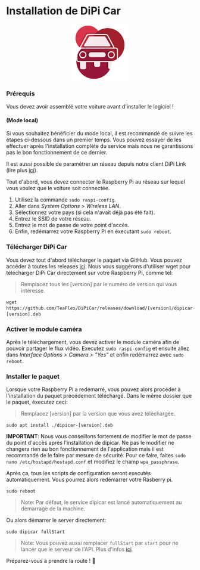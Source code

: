 # Installation de DiPi Car

<p align="center"><img src="assets/icons/car.png" width="150"/></p>
 
### Prérequis

Vous devez avoir assemblé votre voiture avant d'installer le logiciel !

#### (Mode local)
Si vous souhaitez bénéficier du mode local, il est recommandé de suivre les étapes ci-dessous dans un premier temps. Vous pouvez essayer de les effectuer après l'installation complète du service mais nous ne garantissons pas le bon fonctionnement de ce dernier.

Il est aussi possible de paramétrer un réseau depuis notre client DiPi Link (lire plus [ici](https://dipihub.netlify.app/fr/#/docs/lknetwork)).

Tout d'abord, vous devez connecter le Raspberry Pi au réseau sur lequel vous voulez que le voiture soit connectée.

1. Utilisez la commande `sudo raspi-config`.
2. Aller dans *System Options > Wireless LAN*.
3. Sélectionnez votre pays (si cela n'avait déjà pas été fait).
4. Entrez le SSID de votre réseau.
5. Entrez le mot de passe de votre point d'accès.
6. Enfin, redémarrez votre Raspberry Pi en éxecutant `sudo reboot`.

### Télécharger DiPi Car
Vous devez tout d'abord télécharger le paquet via GitHub. Vous pouvez accéder à toutes les releases [ici](https://github.com/TeaFlex/DiPiCar/releases).
Nous vous suggérons d'utiliser wget pour télécharger DiPi Car directement sur votre Raspberry Pi, comme tel:
> Remplacez tous les [version] par le numéro de version qui vous intéresse.

```
wget https://github.com/TeaFlex/DiPiCar/releases/download/[version]/dipicar-[version].deb
```

### Activer le module caméra
Après le téléchargement, vous devez activer le module caméra afin de pouvoir partager le flux vidéo. Executez `sudo raspi-config` et ensuite allez dans *Interface Options > Camera > "Yes"* et enfin redémarrez avec `sudo reboot`.

### Installer le paquet
Lorsque votre Raspberry Pi a redémarré, vous pouvez alors procéder à l'installation du paquet précédement téléchargé. Dans le même dossier que le paquet, éxecutez ceci:
>Remplacez [version] par la version que vous avez téléchargée.

```
sudo apt install ./dipicar-[version].deb
```

**IMPORTANT**: Nous vous conseillons fortement de modifier le mot de passe du point d'accès après
l'installation de dipicar. Ne pas le modifier ne changera rien au bon fonctionnement de l'application
mais il est recommandé de le faire par mesure de sécurité. Pour ce faire, faites `sudo nano /etc/hostapd/hostapd.conf` et modifiez le champ `wpa_passphrase`.

Après ça, tous les scripts de configuration seront executés automatiquement. Vous pourrez alors redémarrer votre Rasberry pi.

```
sudo reboot
```

> Note: Par défaut, le service dipicar est lancé automatiquement au démarrage de la machine.

Ou alors démarrer le server directement:

```
sudo dipicar fullStart
```

> Note: Vous pouvez aussi remplacer `fullStart` par `start` pour ne lancer que le serveur de l'API. Plus d'infos [ici](https://github.com/TeaFlex/DiPiCar/blob/master/doc/CLI-doc-fr.md).

Préparez-vous à prendre la route ! 🚗
